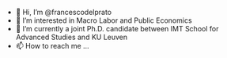 - 👋 Hi, I’m @francescodelprato
- 👀 I’m interested in Macro Labor and Public Economics
- 🌱 I’m currently a joint Ph.D. candidate between IMT School for Advanced Studies and KU Leuven
- 📫 How to reach me ...

<!---
francescodelprato/francescodelprato is a ✨ special ✨ repository because its `README.md` (this file) appears on your GitHub profile.
You can click the Preview link to take a look at your changes.
--->

